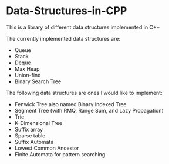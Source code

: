 # Data-Structures-in-CPP
 
This is a library of different data structures implemented in C++

The currently implemented data structures are:
<ul>
 <li> Queue </li>
 <li> Stack </li>
 <li> Deque </li>
 <li> Max Heap </li>
 <li> Union-find </li>
 <li> Binary Search Tree </li>
</ul>

The following data structures are ones I would like to implement:
<ul>
 <li> Fenwick Tree also named Binary Indexed Tree </li>
 <li> Segment Tree (with RMQ, Range Sum, and Lazy Propagation)</li>
 <li> Trie </li>
 <li> K-Dimensional Tree </li>
 <li> Suffix array </li>
 <li> Sparse table </li>
 <li> Suffix Automata </li>
 <li> Lowest Common Ancestor </li>
 <li> Finite Automata for pattern searching </li>
</ul>

